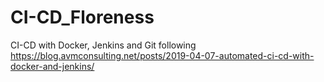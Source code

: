 # CI-CD_Floreness
CI-CD with Docker, Jenkins and Git following https://blog.avmconsulting.net/posts/2019-04-07-automated-ci-cd-with-docker-and-jenkins/
